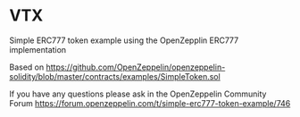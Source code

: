 # VTX

Simple ERC777 token example using the OpenZepplin ERC777 implementation

Based on https://github.com/OpenZeppelin/openzeppelin-solidity/blob/master/contracts/examples/SimpleToken.sol

If you have any questions please ask in the OpenZeppelin Community Forum https://forum.openzeppelin.com/t/simple-erc777-token-example/746